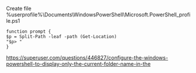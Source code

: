 

Create file %userprofile%\Documents\WindowsPowerShell\Microsoft.PowerShell_profile.ps1

    function prompt {
    $p = Split-Path -leaf -path (Get-Location)
    "$p> "
    }

https://superuser.com/questions/446827/configure-the-windows-powershell-to-display-only-the-current-folder-name-in-the